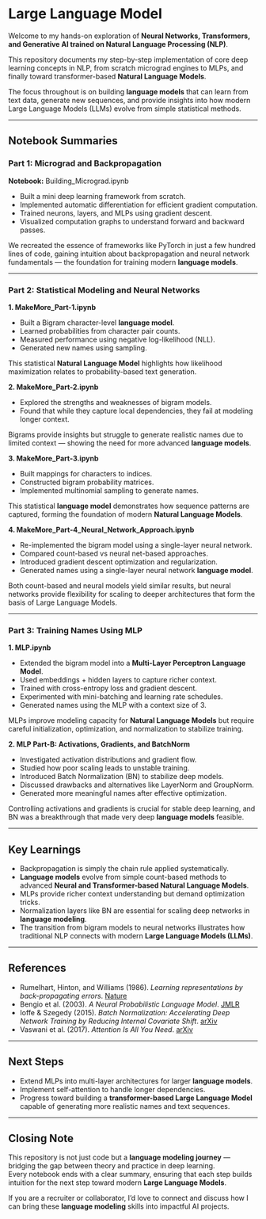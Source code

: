 # Large Language Model

Welcome to my hands-on exploration of **Neural Networks, Transformers, and Generative AI trained on Natural Language Processing (NLP)**.  

This repository documents my step-by-step implementation of core deep learning concepts in NLP, from scratch micrograd engines to MLPs, and finally toward transformer-based **Natural Language Models**.  

The focus throughout is on building **language models** that can learn from text data, generate new sequences, and provide insights into how modern Large Language Models (LLMs) evolve from simple statistical methods.  

---

## Notebook Summaries

### Part 1: Micrograd and Backpropagation
**Notebook:** Building_Micrograd.ipynb

- Built a mini deep learning framework from scratch.  
- Implemented automatic differentiation for efficient gradient computation.  
- Trained neurons, layers, and MLPs using gradient descent.  
- Visualized computation graphs to understand forward and backward passes.  

We recreated the essence of frameworks like PyTorch in just a few hundred lines of code, gaining intuition about backpropagation and neural network fundamentals — the foundation for training modern **language models**.

---

### Part 2: Statistical Modeling and Neural Networks

**1. MakeMore_Part-1.ipynb**  
- Built a Bigram character-level **language model**.  
- Learned probabilities from character pair counts.  
- Measured performance using negative log-likelihood (NLL).  
- Generated new names using sampling.  

This statistical **Natural Language Model** highlights how likelihood maximization relates to probability-based text generation.

**2. MakeMore_Part-2.ipynb**  
- Explored the strengths and weaknesses of bigram models.  
- Found that while they capture local dependencies, they fail at modeling longer context.  

Bigrams provide insights but struggle to generate realistic names due to limited context — showing the need for more advanced **language models**.

**3. MakeMore_Part-3.ipynb**  
- Built mappings for characters to indices.  
- Constructed bigram probability matrices.  
- Implemented multinomial sampling to generate names.  

This statistical **language model** demonstrates how sequence patterns are captured, forming the foundation of modern **Natural Language Models**.

**4. MakeMore_Part-4_Neural_Network_Approach.ipynb**  
- Re-implemented the bigram model using a single-layer neural network.  
- Compared count-based vs neural net-based approaches.  
- Introduced gradient descent optimization and regularization.  
- Generated names using a single-layer neural network **language model**.  

Both count-based and neural models yield similar results, but neural networks provide flexibility for scaling to deeper architectures that form the basis of Large Language Models.

---

### Part 3: Training Names Using MLP

**1. MLP.ipynb**  
- Extended the bigram model into a **Multi-Layer Perceptron Language Model**.  
- Used embeddings + hidden layers to capture richer context.  
- Trained with cross-entropy loss and gradient descent.  
- Experimented with mini-batching and learning rate schedules.  
- Generated names using the MLP with a context size of 3.  

MLPs improve modeling capacity for **Natural Language Models** but require careful initialization, optimization, and normalization to stabilize training.

**2. MLP Part-B: Activations, Gradients, and BatchNorm**  
- Investigated activation distributions and gradient flow.  
- Studied how poor scaling leads to unstable training.  
- Introduced Batch Normalization (BN) to stabilize deep models.  
- Discussed drawbacks and alternatives like LayerNorm and GroupNorm.  
- Generated more meaningful names after effective optimization.  

Controlling activations and gradients is crucial for stable deep learning, and BN was a breakthrough that made very deep **language models** feasible.

---

## Key Learnings

- Backpropagation is simply the chain rule applied systematically.  
- **Language models** evolve from simple count-based methods to advanced **Neural and Transformer-based Natural Language Models**.  
- MLPs provide richer context understanding but demand optimization tricks.  
- Normalization layers like BN are essential for scaling deep networks in **language modeling**.  
- The transition from bigram models to neural networks illustrates how traditional NLP connects with modern **Large Language Models (LLMs)**.  

---

## References

- Rumelhart, Hinton, and Williams (1986). *Learning representations by back-propagating errors*. [Nature](https://www.nature.com/articles/323533a0)  
- Bengio et al. (2003). *A Neural Probabilistic Language Model*. [JMLR](https://www.jmlr.org/papers/volume3/bengio03a/bengio03a.pdf)  
- Ioffe & Szegedy (2015). *Batch Normalization: Accelerating Deep Network Training by Reducing Internal Covariate Shift*. [arXiv](https://arxiv.org/abs/1502.03167)  
- Vaswani et al. (2017). *Attention Is All You Need*. [arXiv](https://arxiv.org/abs/1706.03762)  

---

## Next Steps

- Extend MLPs into multi-layer architectures for larger **language models**.  
- Implement self-attention to handle longer dependencies.  
- Progress toward building a **transformer-based Large Language Model** capable of generating more realistic names and text sequences.  

---

## Closing Note

This repository is not just code but a **language modeling journey** — bridging the gap between theory and practice in deep learning.  
Every notebook ends with a clear summary, ensuring that each step builds intuition for the next step toward modern **Large Language Models**.  

If you are a recruiter or collaborator, I’d love to connect and discuss how I can bring these **language modeling** skills into impactful AI projects.  
